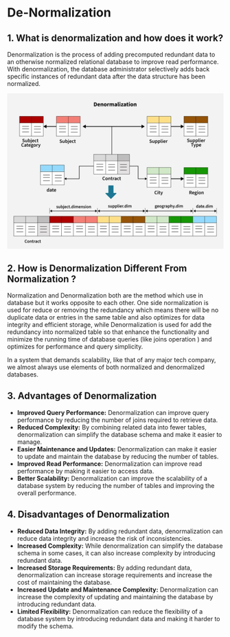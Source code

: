 # **De-Normalization**

## 1. What is denormalization and how does it work?

Denormalization is the process of adding precomputed redundant data to an otherwise normalized relational database to improve read performance. With denormalization, the database administrator selectively adds back specific instances of redundant data after the data structure has been normalized.

![Denormaliztion](../image/Denormalization.png)

## 2. How is Denormalization Different From Normalization ?

Normalization and Denormalization both are the method which use in database but it works opposite to each other. One side normalization is used for reduce or removing the redundancy which means there will be no duplicate data or entries in the same table and also optimizes for data integrity and efficient storage, while Denormalization is used for add the redundancy into normalized table so that enhance the functionality and minimize the running time of database queries (like joins operation ) and optimizes for performance and query simplicity.

In a system that demands scalability, like that of any major tech company, we almost always use elements of both normalized and denormalized databases.

## 3. Advantages of Denormalization

 - **Improved Query Performance:** Denormalization can improve query performance by reducing the number of joins required to retrieve data.
 - **Reduced Complexity:** By combining related data into fewer tables, denormalization can simplify the database schema and make it easier to manage.
 - **Easier Maintenance and Updates:** Denormalization can make it easier to update and maintain the database by reducing the number of tables.
 - **Improved Read Performance:** Denormalization can improve read performance by making it easier to access data.
 - **Better Scalability:** Denormalization can improve the scalability of a database system by reducing the number of tables and improving the overall performance.

 ## 4. Disadvantages of Denormalization

 - **Reduced Data Integrity:** By adding redundant data, denormalization can reduce data integrity and increase the risk of inconsistencies.
 - **Increased Complexity:** While denormalization can simplify the database schema in some cases, it can also increase complexity by introducing redundant data.
 - **Increased Storage Requirements:** By adding redundant data, denormalization can increase storage requirements and increase the cost of maintaining the database.
 - **Increased Update and Maintenance Complexity:** Denormalization can increase the complexity of updating and maintaining the database by introducing redundant data.
 - **Limited Flexibility:** Denormalization can reduce the flexibility of a database system by introducing redundant data and making it harder to modify the schema.

